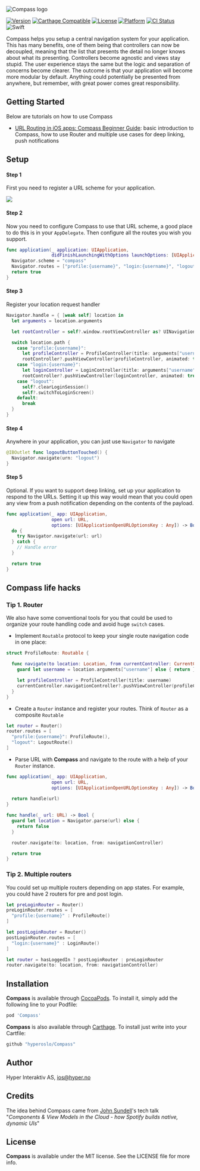 ![Compass logo](https://raw.githubusercontent.com/hyperoslo/Compass/master/Images/logo_v1.png)

[![Version](https://img.shields.io/cocoapods/v/Compass.svg?style=flat)](http://cocoadocs.org/docsets/Compass)
[![Carthage Compatible](https://img.shields.io/badge/Carthage-compatible-4BC51D.svg?style=flat)](https://github.com/Carthage/Carthage)
[![License](https://img.shields.io/cocoapods/l/Compass.svg?style=flat)](http://cocoadocs.org/docsets/Compass)
[![Platform](https://img.shields.io/cocoapods/p/Compass.svg?style=flat)](http://cocoadocs.org/docsets/Compass)
[![CI Status](http://img.shields.io/travis/hyperoslo/Compass.svg?style=flat)](https://travis-ci.org/hyperoslo/Compass)
![Swift](https://img.shields.io/badge/%20in-swift%203.0-orange.svg)

Compass helps you setup a central navigation system for your application.
This has many benefits, one of them being that controllers can now be
decoupled, meaning that the list that presents the detail no longer knows
about what its presenting. Controllers become agnostic and views stay
stupid. The user experience stays the same but the logic and separation of
concerns become clearer. The outcome is that your application will become
more modular by default. Anything could potentially be presented from
anywhere, but remember, with great power comes great responsibility.

## Getting Started

Below are tutorials on how to use Compass

- [URL Routing in iOS apps: Compass Beginner Guide](https://medium.com/flawless-app-stories/url-routing-with-compass-d59c0061e7e2): basic introduction to Compass, how to use Router and multiple use cases for deep linking, push notifications

## Setup

#### Step 1
First you need to register a URL scheme for your application.

<img src="https://raw.githubusercontent.com/hyperoslo/Compass/master/Images/setup-url-scheme.png">

#### Step 2
Now you need to configure Compass to use that URL scheme, a good place
to do this is in your `AppDelegate`. Then configure all the routes you wish you support.

```swift
func application(_ application: UIApplication,
                 didFinishLaunchingWithOptions launchOptions: [UIApplicationLaunchOptionsKey: Any]?) -> Bool {
  Navigator.scheme = "compass"
  Navigator.routes = ["profile:{username}", "login:{username}", "logout"]
  return true
}
```

#### Step 3

Register your location request handler


```swift
Navigator.handle = { [weak self] location in
  let arguments = location.arguments

  let rootController = self?.window.rootViewController as? UINavigationController

  switch location.path {
    case "profile:{username}":
      let profileController = ProfileController(title: arguments["username"])
      rootController?.pushViewController(profileController, animated: true)
    case "login:{username}":
      let loginController = LoginController(title: arguments["username"])
      rootController?.pushViewController(loginController, animated: true)
    case "logout":
      self?.clearLoginSession()
      self?.switchToLoginScreen()
    default: 
      break
  }
}
```

#### Step 4

Anywhere in your application, you can just use `Navigator` to navigate

```swift
@IBOutlet func logoutButtonTouched() {
  Navigator.navigate(urn: "logout")
}
```

#### Step 5
Optional. If you want to support deep linking,  set up your application to respond to the URLs. Setting it up this way would mean that
you could open any view from a push notification depending on the contents of the payload.

```swift
func application(_ app: UIApplication,
                 open url: URL,
                 options: [UIApplicationOpenURLOptionsKey : Any]) -> Bool {
  do {
    try Navigator.navigate(url: url)
  } catch {
    // Handle error
  }

  return true
}
```

## Compass life hacks

### Tip 1. Router
We also have some conventional tools for you that could be used to organize your
route handling code and avoid huge `switch` cases.

- Implement `Routable` protocol to keep your single route navigation code
in one place:
```swift
struct ProfileRoute: Routable {

  func navigate(to location: Location, from currentController: CurrentController) throws {
    guard let username = location.arguments["username"] else { return }

    let profileController = ProfileController(title: username)
    currentController.navigationController?.pushViewController(profileController, animated: true)
  }
}
```

- Create a `Router` instance and register your routes. Think of `Router` as a composite `Routable`
```swift
let router = Router()
router.routes = [
  "profile:{username}": ProfileRoute(),
  "logout": LogoutRoute()
]
```

- Parse URL with **Compass** and navigate to the route with a help of your
`Router` instance.
```swift
func application(_ app: UIApplication,
                 open url: URL,
                 options: [UIApplicationOpenURLOptionsKey : Any]) -> Bool {
  
  return handle(url)
}

func handle(_ url: URL) -> Bool {
  guard let location = Navigator.parse(url) else {
    return false
  }

  router.navigate(to: location, from: navigationController)

  return true
}
```

### Tip 2. Multiple routers
You could set up multiple routers depending on app states. For example, you could have 2 routers for pre and post login.

```swift
let preLoginRouter = Router()
preLoginRouter.routes = [
  "profile:{username}" : ProfileRoute()
]

let postLoginRouter = Router()
postLoginRouter.routes = [
  "login:{username}" : LoginRoute()
]

let router = hasLoggedIn ? postLoginRouter : preLoginRouter
router.navigate(to: location, from: navigationController)
```

## Installation

**Compass** is available through [CocoaPods](http://cocoapods.org). To install
it, simply add the following line to your Podfile:

```ruby
pod 'Compass'
```

**Compass** is also available through [Carthage](https://github.com/Carthage/Carthage).
To install just write into your Cartfile:

```ruby
github "hyperoslo/Compass"
```

## Author

Hyper Interaktiv AS, ios@hyper.no

## Credits

The idea behind Compass came from [John Sundell](https://github.com/JohnSundell)'s tech talk "*Components & View Models in the Cloud - how Spotify builds native, dynamic UIs*"

## License

**Compass** is available under the MIT license. See the LICENSE file for more info.
